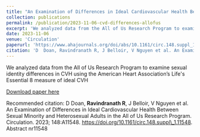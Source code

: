 ```yaml
---
title: "An Examination of Differences in Ideal Cardiovascular Health Between Sexual Minority and Heterosexual Adults in the All of Us Research Program"
collection: publications
permalink: /publication/2023-11-06-cvd-differences-allofus
excerpt: 'We analyzed data from the All of Us Research Program to examine sexual identity differences in CVH using the American Heart Association’s Life&apos;s Essential 8 measure of ideal CVH'
date: 2023-11-06
venue: 'Circulation'
paperurl: 'https://www.ahajournals.org/doi/abs/10.1161/circ.148.suppl_1.11548'
citation: 'D  Doan, Ravindranath R, J Belloir, V Nguyen et al. An Examination of Differences in Ideal Cardiovascular Health Between Sexual Minority and Heterosexual Adults in the All of Us Research Program. Circulation. 2023; 148:A11548. https://doi.org/10.1161/circ.148.suppl\_1.11548. Abstract nr11548'
---
```

We analyzed data from the All of Us Research Program to examine sexual identity differences in CVH using the American Heart Association’s Life&apos;s Essential 8 measure of ideal CVH

[Download paper here](https://www.ahajournals.org/doi/abs/10.1161/circ.148.suppl_1.11548)

Recommended citation: D  Doan, **Ravindranath R**, J Belloir, V Nguyen et al. An Examination of Differences in Ideal Cardiovascular Health Between Sexual Minority and Heterosexual Adults in the All of Us Research Program. Circulation. 2023; 148:A11548. https://doi.org/10.1161/circ.148.suppl\_1.11548. Abstract nr11548